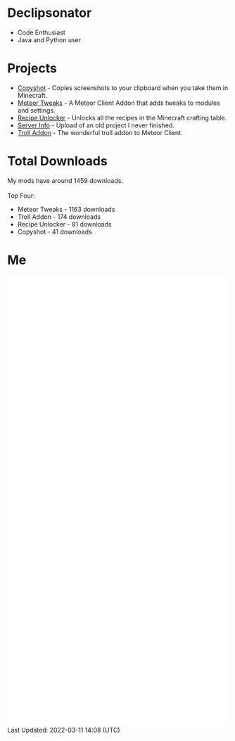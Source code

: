 # Declipsonator
- Code Enthusiast
- Java and Python user
# Projects
- [Copyshot](https://github.com/Declipsonator/Copyshot) - Copies screenshots to your clipboard when you take them in Minecraft.
- [Meteor Tweaks](https://github.com/Declipsonator/Meteor-Tweaks) - A Meteor Client Addon that adds tweaks to modules and settings.
- [Recipe Unlocker](https://github.com/Declipsonator/Recipe-Unlocker) - Unlocks all the recipes in the Minecraft crafting table.
- [Server Info](https://github.com/Declipsonator/Server-Info) - Upload of an old project I never finished.
- [Troll Addon](https://github.com/Declipsonator/Troll-Addon) - The wonderful troll addon to Meteor Client.


# Total Downloads
My mods have around 1459 downloads. \
\
Top Four:
- Meteor Tweaks - 1163 downloads  
- Troll Addon - 174 downloads  
- Recipe Unlocker - 81 downloads  
- Copyshot - 41 downloads  


# Me
<img align="center" src="/github-metrics.svg" alt="Metrics">
Last Updated: 2022-03-11 14:08 (UTC)
